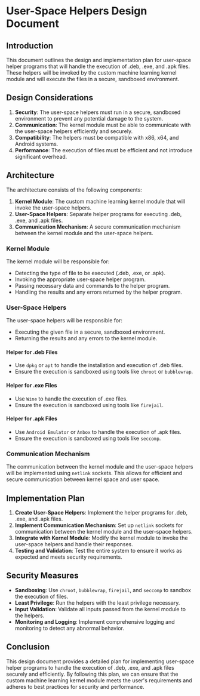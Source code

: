 # User-Space Helpers Design Document

## Introduction
This document outlines the design and implementation plan for user-space helper programs that will handle the execution of .deb, .exe, and .apk files. These helpers will be invoked by the custom machine learning kernel module and will execute the files in a secure, sandboxed environment.

## Design Considerations
1. **Security**: The user-space helpers must run in a secure, sandboxed environment to prevent any potential damage to the system.
2. **Communication**: The kernel module must be able to communicate with the user-space helpers efficiently and securely.
3. **Compatibility**: The helpers must be compatible with x86, x64, and Android systems.
4. **Performance**: The execution of files must be efficient and not introduce significant overhead.

## Architecture
The architecture consists of the following components:
1. **Kernel Module**: The custom machine learning kernel module that will invoke the user-space helpers.
2. **User-Space Helpers**: Separate helper programs for executing .deb, .exe, and .apk files.
3. **Communication Mechanism**: A secure communication mechanism between the kernel module and the user-space helpers.

### Kernel Module
The kernel module will be responsible for:
- Detecting the type of file to be executed (.deb, .exe, or .apk).
- Invoking the appropriate user-space helper program.
- Passing necessary data and commands to the helper program.
- Handling the results and any errors returned by the helper program.

### User-Space Helpers
The user-space helpers will be responsible for:
- Executing the given file in a secure, sandboxed environment.
- Returning the results and any errors to the kernel module.

#### Helper for .deb Files
- Use `dpkg` or `apt` to handle the installation and execution of .deb files.
- Ensure the execution is sandboxed using tools like `chroot` or `bubblewrap`.

#### Helper for .exe Files
- Use `Wine` to handle the execution of .exe files.
- Ensure the execution is sandboxed using tools like `firejail`.

#### Helper for .apk Files
- Use `Android Emulator` or `Anbox` to handle the execution of .apk files.
- Ensure the execution is sandboxed using tools like `seccomp`.

### Communication Mechanism
The communication between the kernel module and the user-space helpers will be implemented using `netlink` sockets. This allows for efficient and secure communication between kernel space and user space.

## Implementation Plan
1. **Create User-Space Helpers**: Implement the helper programs for .deb, .exe, and .apk files.
2. **Implement Communication Mechanism**: Set up `netlink` sockets for communication between the kernel module and the user-space helpers.
3. **Integrate with Kernel Module**: Modify the kernel module to invoke the user-space helpers and handle their responses.
4. **Testing and Validation**: Test the entire system to ensure it works as expected and meets security requirements.

## Security Measures
- **Sandboxing**: Use `chroot`, `bubblewrap`, `firejail`, and `seccomp` to sandbox the execution of files.
- **Least Privilege**: Run the helpers with the least privilege necessary.
- **Input Validation**: Validate all inputs passed from the kernel module to the helpers.
- **Monitoring and Logging**: Implement comprehensive logging and monitoring to detect any abnormal behavior.

## Conclusion
This design document provides a detailed plan for implementing user-space helper programs to handle the execution of .deb, .exe, and .apk files securely and efficiently. By following this plan, we can ensure that the custom machine learning kernel module meets the user's requirements and adheres to best practices for security and performance.
